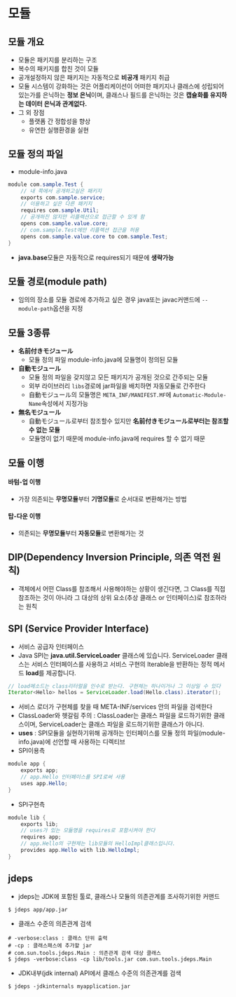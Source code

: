 # 모듈
## 모듈 개요
- 모듈은 패키지를 분리하는 구조
- 복수의 패키지를 합친 것이 모듈
- 공개설정하지 않은 패키지는 자동적으로 **비공개** 패키지 취급
- 모듈 시스템이 강화하는 것은 어플리케이션이 어떠한 패키지나 클래스에 성립되어 있는가를 은닉하는 **정보 은닉**이며, 클래스나 필드를 은닉하는 것은 **캡슐화를 유지하는 데이터 은닉과 관계없다.**
- 그 외 장점
    - 플랫폼 간 정합성을 향상
    - 유연한 실행환경을 실현
## 모듈 정의 파일
- module-info.java
```java
module com.sample.Test {
    // 내 쪽에서 공개하고싶은 패키지
    exports com.sample.service;
    // 이용하고 싶은 다른 패키지
    requires com.sample.Util;
    // 공개하진 않지만 리플렉션으로 접근할 수 있게 함
    opens com.sample.value.core;
    // com.sample.Test에만 리플렉션 접근을 허용
    opens com.sample.value.core to com.sample.Test;
}
```
- **java.base**모듈은 자동적으로 requires되기 때문에 **생략가능** 

## 모듈 경로(module path)
- 임의의 장소를 모듈 경로에 추가하고 싶은 경우 java또는 javac커맨드에 `--module-path`옵션을 지정
## 모듈 3종류
- **名前付きモジュール**
    - 모듈 정의 파일 module-info.java에 모듈명이 정의된 모듈
- **自動モジュール**
    - 모듈 정의 파일을 갖지않고 모든 패키지가 공개된 것으로 간주되는 모듈
    - 외부 라이브러리 `libs`경로에 jar파일을 배치하면 자동모듈로 간주한다
    - 自動モジュール의 모듈명은 `META_INF/MANIFEST.MF`에 `Automatic-Module-Name`속성에서 지정가능
- **無名モジュール**
    - 自動モジュール로부터 참조할수 있지만 **名前付きモジュール로부터는 참조할수 없는 모듈**
    - 모듈명이 없기 때문에 module-info.java에 requires 할 수 없기 때문

## 모듈 이행
#### 바텀-업 이행
- 가장 의존되는 **무명모듈**부터 **기명모듈**로 순서대로 변환해가는 방법
#### 탑-다운 이행
- 의존되는 **무명모듈**부터 **자동모듈**로 변환해가는 것
## DIP(Dependency Inversion Principle, 의존 역전 원칙)
- 객체에서 어떤 Class를 참조해서 사용해야하는 상황이 생긴다면, 그 Class를 직접 참조하는 것이 아니라 그 대상의 상위 요소(추상 클래스 or 인터페이스)로 참조하라는 원칙
## SPI (Service Provider Interface)
- 서비스 공급자 인터페이스
- Java SPI는 **java.util.ServiceLoader** 클래스에 있습니다. ServiceLoader 클래스는 서비스 인터페이스를 사용하고 서비스 구현의 Iterable을 반환하는 정적 메서드 **load**를 제공합니다.
```java
// load메소드는 class리터럴을 인수로 받는다. 구현체는 하나이거나 그 이상일 수 있다
Iterator<Hello> hellos = ServiceLoader.load(Hello.class).iterator();
```
- 서비스 로더가 구현체를 찾을 때 META-INF/services 안의 파일을 검색한다
- ClassLoader와 헷갈림 주의 : ClassLoader는 클래스 파일을 로드하기위한 클래스이며, ServiceLoader는 클래스 파일을 로드하기위한 클래스가 아니다.
- **uses** : SPI모듈을 실현하기위해 공개하는 인터페이스를 모듈 정의 파일(module-info.java)에 선언할 때 사용하는 디렉티브
- SPI이용측
```java
module app {
    exports app;
    // app.Hello 인터페이스를 SPI로써 사용
    uses app.Hello;
}
```
- SPI구현측
```java
module lib {
    exports lib;
    // uses가 있는 모듊명을 requires로 포함시켜야 한다
    requires app;
    // app.Hello의 구현체는 lib모듈의 HelloImpl클래스입니다.
    provides app.Hello with lib.HelloImpl;
}
```
## jdeps
- jdeps는 JDK에 포함된 툴로, 클래스나 모듈의 의존관계를 조사하기위한 커맨드
```shell
$ jdeps app/app.jar
```
- 클래스 수준의 의존관계 검색
```shell
# -verbose:class : 클래스 단위 출력
# -cp : 클래스패스에 추가할 jar
# com.sun.tools.jdeps.Main : 의존관계 검색 대상 클래스
$ jdeps -verbose:class -cp lib/tools.jar com.sun.tools.jdeps.Main
```
- JDK내부(jdk internal) API에서 클래스 수준의 의존관계를 검색
```shell
$ jdeps -jdkinternals myapplication.jar
```